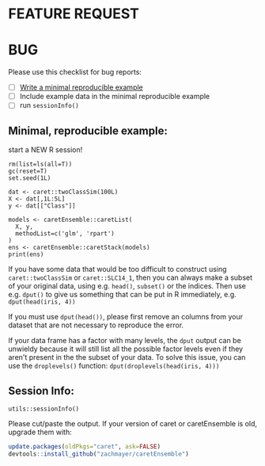 # FEATURE REQUEST


# BUG
Please use this checklist for bug reports:
- [ ] [Write a minimal reproducible example](http://stackoverflow.com/a/5963610)
- [ ] Include example data in the minimal reproducible example
- [ ] run `sessionInfo()`

## Minimal, reproducible example:
start a NEW R session!

```{R}
rm(list=ls(all=T))
gc(reset=T)
set.seed(1L)

dat <- caret::twoClassSim(100L)
X <- dat[,1L:5L]
y <- dat[["Class"]]

models <- caretEnsemble::caretList(
  X, y, 
  methodList=c('glm', 'rpart')
)
ens <- caretEnsemble::caretStack(models)
print(ens)
```

If you have some data that would be too difficult to construct using `caret::twoClassSim` or `caret::SLC14_1`, then you can always make a subset of your original data, using e.g. `head()`, `subset()` or the indices. Then use e.g. `dput()` to give us something that can be put in R immediately, e.g. `dput(head(iris, 4))`

If you must use `dput(head())`, please first remove an columns from your dataset that are not necessary to reproduce the error.

If your data frame has a factor with many levels, the `dput` output can be unwieldy because it will still list all the possible factor levels even if they aren't present in the the subset of your data. To solve this issue, you can use the `droplevels()` function: `dput(droplevels(head(iris, 4)))`

## Session Info:
```{R}
utils::sessionInfo()
```

Please cut/paste the output. If your version of caret or caretEnsemble is old, upgrade them with:
```R
update.packages(oldPkgs="caret", ask=FALSE)
devtools::install_github("zachmayer/caretEnsemble")
```